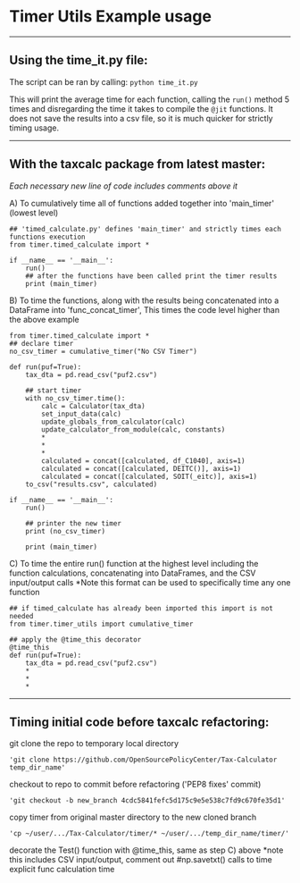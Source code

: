 
Timer Utils Example usage 
========

--------------
Using the time_it.py file:
--------------
The script can be ran by calling:  `python time_it.py`

This will print the average time for each function, calling the `run()` method 5 times and 
disregarding the time it takes to compile the `@jit` functions. It does not save the results into 
a csv file, so it is much quicker for strictly timing usage.  



--------------
With the taxcalc package from latest master:
--------------

*Each necessary new line of code includes comments above it*

A) To cumulatively time all of functions added together into  'main_timer' (lowest level)

    ## 'timed_calculate.py' defines 'main_timer' and strictly times each functions execution
    from timer.timed_calculate import *

    if __name__ == '__main__':
        run()
        ## after the functions have been called print the timer results
        print (main_timer)


B) To time the functions, along with the results being concatenated into a DataFrame into 'func_concat_timer',
   This times the code level higher than the above example

    from timer.timed_calculate import *
    ## declare timer
    no_csv_timer = cumulative_timer("No CSV Timer")

    def run(puf=True):
        tax_dta = pd.read_csv("puf2.csv")

        ## start timer
        with no_csv_timer.time():
            calc = Calculator(tax_dta)
            set_input_data(calc)
            update_globals_from_calculator(calc)
            update_calculator_from_module(calc, constants)
            *
            *  
            *
            calculated = concat([calculated, df_C1040], axis=1)
            calculated = concat([calculated, DEITC()], axis=1)
            calculated = concat([calculated, SOIT(_eitc)], axis=1)
        to_csv("results.csv", calculated)

    if __name__ == '__main__':
        run()

        ## printer the new timer
        print (no_csv_timer)

        print (main_timer)


C) To time the entire run() function at the highest level
   including the function calculations, concatenating into DataFrames, and the CSV input/output calls
   *Note this format can be used to specifically time any one function
   
    ## if timed_calculate has already been imported this import is not needed 
    from timer.timer_utils import cumulative_timer

    ## apply the @time_this decorator
    @time_this
    def run(puf=True):
        tax_dta = pd.read_csv("puf2.csv")
        *
        *
        *
        

--------------
Timing initial code before taxcalc refactoring:
--------------

git clone the repo to temporary local directory

    'git clone https://github.com/OpenSourcePolicyCenter/Tax-Calculator temp_dir_name'
    
checkout to repo to commit before refactoring ('PEP8 fixes' commit)

    'git checkout -b new_branch 4cdc5841fefc5d175c9e5e538c7fd9c670fe35d1'
    
copy timer from original master directory to the new cloned branch

    'cp ~/user/.../Tax-Calculator/timer/* ~/user/.../temp_dir_name/timer/'

decorate the Test() function with @time_this, same as step C) above
*note this includes CSV input/output, comment out #np.savetxt() calls to time explicit func calculation time